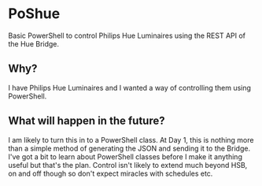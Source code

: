 # PoShue
Basic PowerShell to control Philips Hue Luminaires using the REST API of the Hue Bridge.

## Why?
I have Philips Hue Luminaires and I wanted a way of controlling them using PowerShell.

## What will happen in the future?
I am likely to turn this in to a PowerShell class. At Day 1, this is nothing more than a simple method of generating the JSON and sending it to the Bridge. I've got a bit to learn about PowerShell classes before I make it anything useful but that's the plan. Control isn't likely to extend much beyond HSB, on and off though so don't expect miracles with schedules etc.